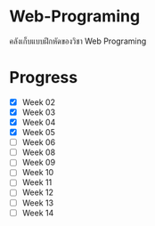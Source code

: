 # Web-Programing
คลังเก็บแบบฝึกหัดของวิชา Web Programing

# Progress
 - [x] Week 02
 - [x] Week 03
 - [x] Week 04
 - [x] Week 05
 - [ ] Week 06
 - [ ] Week 08
 - [ ] Week 09
 - [ ] Week 10
 - [ ] Week 11
 - [ ] Week 12
 - [ ] Week 13
 - [ ] Week 14
